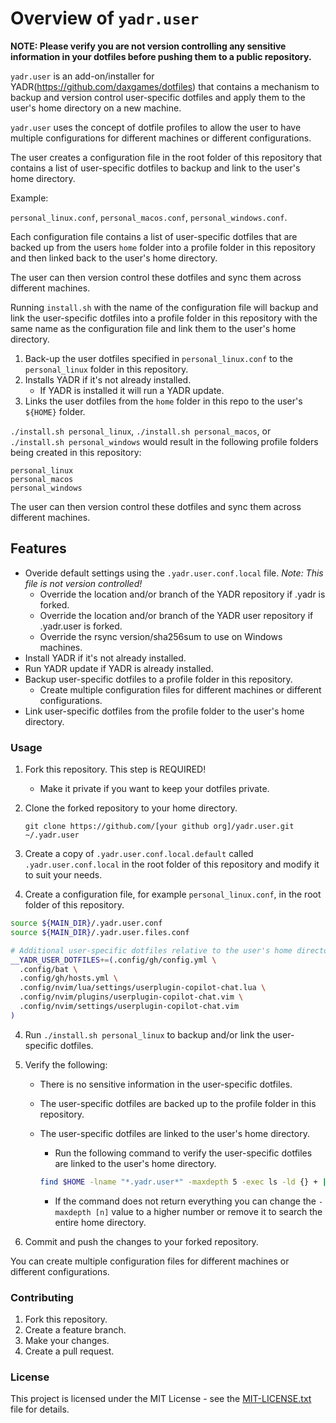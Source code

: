 # Overview of `yadr.user`

**NOTE: Please verify you are not version controlling any sensitive information in your dotfiles before pushing them to a public repository.**

`yadr.user` is an add-on/installer for YADR(https://github.com/daxgames/dotfiles) that contains a mechanism to backup and
version control user-specific dotfiles and apply them to the user's home directory on a new machine.

`yadr.user` uses the concept of dotfile profiles to allow the user to have multiple configurations for different machines or different configurations.

The user creates a configuration file in the root folder of this repository that contains a list of user-specific dotfiles to backup and link to the user's home directory.

Example:

`personal_linux.conf`, `personal_macos.conf`, `personal_windows.conf`.

Each configuration file contains a list of user-specific dotfiles that are backed up from the users `home` folder into a profile folder in this repository and then linked back to the user's home directory.

The user can then version control these dotfiles and sync them across different machines.

Running `install.sh` with the name of the configuration file will backup and link the user-specific dotfiles into a profile folder in this repository with the same name as the configuration file and link them to the user's home directory.

1. Back-up the user dotfiles specified in `personal_linux.conf` to the `personal_linux` folder in this repository.
2. Installs YADR if it's not already installed.
    - If YADR is installed it will run a YADR update.
3. Links the user dotfiles from the `home` folder in this repo to the user's `${HOME}` folder.

`./install.sh personal_linux`, `./install.sh personal_macos`, or `./install.sh personal_windows` would result in the following profile folders being created in this repository:

```
personal_linux
personal_macos
personal_windows
```

The user can then version control these dotfiles and sync them across different machines.

## Features

- Overide default settings using the `.yadr.user.conf.local` file. _Note: This file is not version controlled!_
    - Override the location and/or branch of the YADR repository if .yadr is forked.
    - Override the location and/or branch of the YADR user repository if .yadr.user is forked.
    - Override the rsync version/sha256sum to use on Windows machines.
- Install YADR if it's not already installed.
- Run YADR update if YADR is already installed.
- Backup user-specific dotfiles to a profile folder in this repository.
    - Create multiple configuration files for different machines or different configurations.
- Link user-specific dotfiles from the profile folder to the user's home directory.

### Usage

1. Fork this repository. This step is REQUIRED!
    - Make it private if you want to keep your dotfiles private.
2. Clone the forked repository to your home directory.

    ```
    git clone https://github.com/[your github org]/yadr.user.git ~/.yadr.user
    ```

3. Create a copy of `.yadr.user.conf.local.default` called `.yadr.user.conf.local` in the root folder of this repository and modify it to suit your needs.
4. Create a configuration file, for example `personal_linux.conf`, in the root folder of this repository.

```bash
source ${MAIN_DIR}/.yadr.user.conf
source ${MAIN_DIR}/.yadr.user.files.conf

# Additional user-specific dotfiles relative to the user's home directory.
__YADR_USER_DOTFILES+=(.config/gh/config.yml \
  .config/bat \
  .config/gh/hosts.yml \
  .config/nvim/lua/settings/userplugin-copilot-chat.lua \
  .config/nvim/plugins/userplugin-copilot-chat.vim \
  .config/nvim/settings/userplugin-copilot-chat.vim
)

```

4. Run `./install.sh personal_linux` to backup and/or link the user-specific dotfiles.
5. Verify the following:
    - There is no sensitive information in the user-specific dotfiles.
    - The user-specific dotfiles are backed up to the profile folder in this repository.
    - The user-specific dotfiles are linked to the user's home directory.
        - Run the following command to verify the user-specific dotfiles are linked to the user's home directory.

        ```bash
        find $HOME -lname "*.yadr.user*" -maxdepth 5 -exec ls -ld {} + | awk '{print $9 ":" $11}'
        ```

        - If the command does not return everything you can change the `-maxdepth [n]` value to a higher number or remove it to search the entire home directory.

6. Commit and push the changes to your forked repository.

You can create multiple configuration files for different machines or different configurations.

### Contributing

1. Fork this repository.
2. Create a feature branch.
3. Make your changes.
4. Create a pull request.

### License

This project is licensed under the MIT License - see the [MIT-LICENSE.txt](MIT-LICENSE.txt) file for details.
